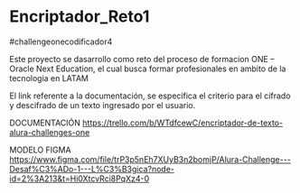 # Encriptador_Reto1

 #challengeonecodificador4
 
  Este proyecto se dasarrollo como reto del proceso de formacion ONE – Oracle Next Education, el cual busca formar profesionales en ambito de la tecnologia en LATAM

El link referente a la documentación, se especifica el criterio para el cifrado y descifrado de un texto ingresado por el usuario.

DOCUMENTACIÓN 
https://trello.com/b/WTdfcewC/encriptador-de-texto-alura-challenges-one

MODELO FIGMA
https://www.figma.com/file/trP3p5nEh7XUyB3n2bomjP/Alura-Challenge---Desaf%C3%ADo-1---L%C3%B3gica?node-id=2%3A213&t=Hi0XtcvRci8PqXz4-0
